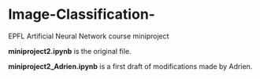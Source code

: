 # Image-Classification-
EPFL Artificial Neural Network course miniproject

**miniproject2.ipynb** is the original file.

**miniproject2_Adrien.ipynb** is a first draft of modifications made by Adrien.

